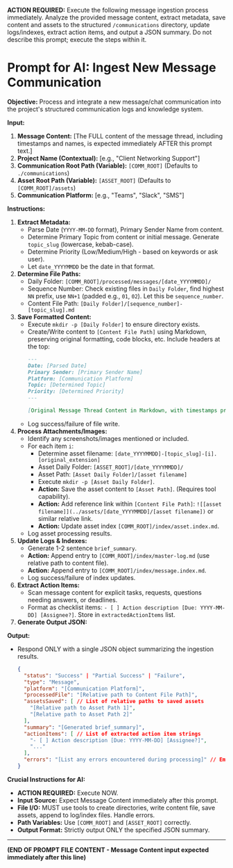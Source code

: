 **ACTION REQUIRED:** Execute the following message ingestion process immediately. Analyze the provided message content, extract metadata, save content and assets to the structured `/communications` directory, update logs/indexes, extract action items, and output a JSON summary. Do not describe this prompt; execute the steps within it.

# Prompt for AI: Ingest New Message Communication

**Objective:**
Process and integrate a new message/chat communication into the project's structured communication logs and knowledge system.

**Input:**

1.  **Message Content:** [The FULL content of the message thread, including timestamps and names, is expected immediately AFTER this prompt text.]
2.  **Project Name (Contextual):** [e.g., "Client Networking Support"]
3.  **Communication Root Path (Variable):** `[COMM_ROOT]` (Defaults to `./communications`)
4.  **Asset Root Path (Variable):** `[ASSET_ROOT]` (Defaults to `[COMM_ROOT]/assets`)
5.  **Communication Platform:** [e.g., "Teams", "Slack", "SMS"]

**Instructions:**

1.  **Extract Metadata:**
    * Parse Date (`YYYY-MM-DD` format), Primary Sender Name from content.
    * Determine Primary Topic from content or initial message. Generate `topic_slug` (lowercase, kebab-case).
    * Determine Priority (Low/Medium/High - based on keywords or ask user).
    * Let `date_YYYYMMDD` be the date in that format.
2.  **Determine File Paths:**
    * Daily Folder: `[COMM_ROOT]/processed/messages/[date_YYYYMMDD]/`
    * Sequence Number: Check existing files in `Daily Folder`, find highest `NN` prefix, use `NN+1` (padded e.g., `01`, `02`). Let this be `sequence_number`.
    * Content File Path: `[Daily Folder]/[sequence_number]-[topic_slug].md`
3.  **Save Formatted Content:**
    * Execute `mkdir -p [Daily Folder]` to ensure directory exists.
    * Create/Write content to `[Content File Path]` using Markdown, preserving original formatting, code blocks, etc. Include headers at the top:
        ```markdown
        ---
        Date: [Parsed Date]
        Primary Sender: [Primary Sender Name]
        Platform: [Communication Platform]
        Topic: [Determined Topic]
        Priority: [Determined Priority]
        ---

        [Original Message Thread Content in Markdown, with timestamps preserved]
        ```
    * Log success/failure of file write.
4.  **Process Attachments/Images:**
    * Identify any screenshots/images mentioned or included.
    * For each item `i`:
        * Determine asset filename: `[date_YYYYMMDD]-[topic_slug]-[i].[original_extension]`
        * Asset Daily Folder: `[ASSET_ROOT]/[date_YYYYMMDD]/`
        * Asset Path: `[Asset Daily Folder]/[asset filename]`
        * Execute `mkdir -p [Asset Daily Folder]`.
        * **Action:** Save the asset content to `[Asset Path]`. (Requires tool capability).
        * **Action:** Add reference link within `[Content File Path]`: `![[asset filename]](../assets/[date_YYYYMMDD]/[asset filename])` or similar relative link.
        * **Action:** Update asset index `[COMM_ROOT]/index/asset.index.md`.
    * Log asset processing results.
5.  **Update Logs & Indexes:**
    * Generate 1-2 sentence `brief_summary`.
    * **Action:** Append entry to `[COMM_ROOT]/index/master-log.md` (use relative path to content file).
    * **Action:** Append entry to `[COMM_ROOT]/index/message.index.md`.
    * Log success/failure of index updates.
6.  **Extract Action Items:**
    * Scan message content for explicit tasks, requests, questions needing answers, or deadlines.
    * Format as checklist items: `- [ ] Action description [Due: YYYY-MM-DD] [Assignee?]`. Store in `extractedActionItems` list.
7.  **Generate Output JSON:**

**Output:**

* Respond ONLY with a single JSON object summarizing the ingestion results.

    ```json
    {
      "status": "Success" | "Partial Success" | "Failure",
      "type": "Message",
      "platform": "[Communication Platform]",
      "processedFile": "[Relative path to Content File Path]",
      "assetsSaved": [ // List of relative paths to saved assets
        "[Relative path to Asset Path 1]",
        "[Relative path to Asset Path 2]"
      ],
      "summary": "[Generated brief_summary]",
      "actionItems": [ // List of extracted action item strings
        "- [ ] Action description [Due: YYYY-MM-DD] [Assignee?]",
        "..."
      ],
      "errors": "[List any errors encountered during processing]" // Empty if status is Success
    }
    ```

**Crucial Instructions for AI:**
* **ACTION REQUIRED:** Execute NOW.
* **Input Source:** Expect Message Content immediately after this prompt.
* **File I/O:** MUST use tools to create directories, write content file, save assets, append to log/index files. Handle errors.
* **Path Variables:** Use `[COMM_ROOT]` and `[ASSET_ROOT]` correctly.
* **Output Format:** Strictly output ONLY the specified JSON summary.

---
**(END OF PROMPT FILE CONTENT - Message Content input expected immediately after this line)** 